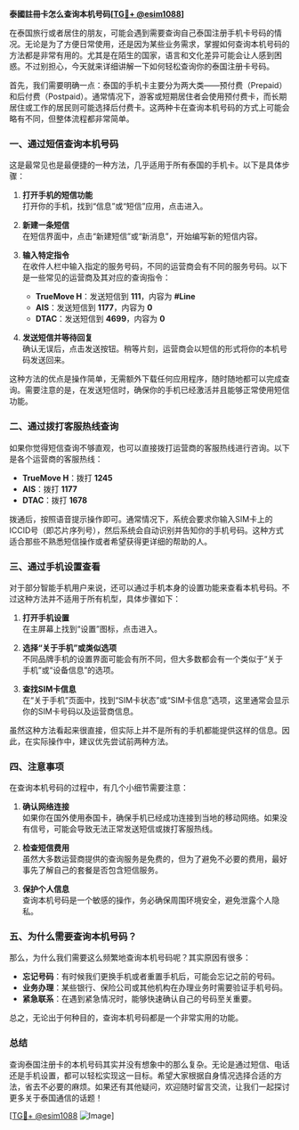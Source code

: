 **泰國註冊卡怎么查询本机号码[[TG💪+ @esim1088](https://t.me/s/esim1088)]**

在泰国旅行或者居住的朋友，可能会遇到需要查询自己泰国注册手机卡号码的情况。无论是为了方便日常使用，还是因为某些业务需求，掌握如何查询本机号码的方法都是非常有用的。尤其是在陌生的国家，语言和文化差异可能会让人感到困惑。不过别担心，今天就来详细讲解一下如何轻松查询你的泰国注册卡号码。

首先，我们需要明确一点：泰国的手机卡主要分为两大类——预付费（Prepaid）和后付费（Postpaid）。通常情况下，游客或短期居住者会使用预付费卡，而长期居住或工作的居民则可能选择后付费卡。这两种卡在查询本机号码的方式上可能会略有不同，但整体流程都非常简单。

### **一、通过短信查询本机号码**

这是最常见也是最便捷的一种方法，几乎适用于所有泰国的手机卡。以下是具体步骤：

1. **打开手机的短信功能**  
   打开你的手机，找到“信息”或“短信”应用，点击进入。

2. **新建一条短信**  
   在短信界面中，点击“新建短信”或“新消息”，开始编写新的短信内容。

3. **输入特定指令**  
   在收件人栏中输入指定的服务号码，不同的运营商会有不同的服务号码。以下是一些常见的运营商及其对应的查询指令：
   
   - **TrueMove H**：发送短信到 **111**，内容为 **#Line**
   - **AIS**：发送短信到 **1177**，内容为 **0**
   - **DTAC**：发送短信到 **4699**，内容为 **0**

4. **发送短信并等待回复**  
   确认无误后，点击发送按钮。稍等片刻，运营商会以短信的形式将你的本机号码发送回来。

这种方法的优点是操作简单，无需额外下载任何应用程序，随时随地都可以完成查询。需要注意的是，在发送短信时，确保你的手机已经激活并且能够正常使用短信功能。

### **二、通过拨打客服热线查询**

如果你觉得短信查询不够直观，也可以直接拨打运营商的客服热线进行咨询。以下是各个运营商的客服热线：

- **TrueMove H**：拨打 **1245**
- **AIS**：拨打 **1177**
- **DTAC**：拨打 **1678**

拨通后，按照语音提示操作即可。通常情况下，系统会要求你输入SIM卡上的ICCID号（即芯片序列号），然后系统会自动识别并告知你的手机号码。这种方式适合那些不熟悉短信操作或者希望获得更详细的帮助的人。

### **三、通过手机设置查看**

对于部分智能手机用户来说，还可以通过手机本身的设置功能来查看本机号码。不过这种方法并不适用于所有机型，具体步骤如下：

1. **打开手机设置**  
   在主屏幕上找到“设置”图标，点击进入。

2. **选择“关于手机”或类似选项**  
   不同品牌手机的设置界面可能会有所不同，但大多数都会有一个类似于“关于手机”或“设备信息”的选项。

3. **查找SIM卡信息**  
   在“关于手机”页面中，找到“SIM卡状态”或“SIM卡信息”选项，这里通常会显示你的SIM卡号码以及运营商信息。

虽然这种方法看起来很直接，但实际上并不是所有的手机都能提供这样的信息。因此，在实际操作中，建议优先尝试前两种方法。

### **四、注意事项**

在查询本机号码的过程中，有几个小细节需要注意：

1. **确认网络连接**  
   如果你在国外使用泰国卡，确保手机已经成功连接到当地的移动网络。如果没有信号，可能会导致无法正常发送短信或拨打客服热线。

2. **检查短信费用**  
   虽然大多数运营商提供的查询服务是免费的，但为了避免不必要的费用，最好事先了解自己的套餐是否包含短信服务。

3. **保护个人信息**  
   查询本机号码是一个敏感的操作，务必确保周围环境安全，避免泄露个人隐私。

### **五、为什么需要查询本机号码？**

那么，为什么我们需要这么频繁地查询本机号码呢？其实原因有很多：

- **忘记号码**：有时候我们更换手机或者重置手机后，可能会忘记之前的号码。
- **业务办理**：某些银行、保险公司或其他机构在办理业务时需要验证手机号码。
- **紧急联系**：在遇到紧急情况时，能够快速确认自己的号码至关重要。

总之，无论出于何种目的，查询本机号码都是一个非常实用的功能。

### **总结**

查询泰国注册卡的本机号码其实并没有想象中的那么复杂。无论是通过短信、电话还是手机设置，都可以轻松实现这一目标。希望大家根据自身情况选择合适的方法，省去不必要的麻烦。如果还有其他疑问，欢迎随时留言交流，让我们一起探讨更多关于泰国通信的话题！

[[TG💪+ @esim1088](https://t.me/s/esim1088) ![Image](https://i.postimg.cc/4NQfJmqS/Snipaste-2025-05-13-00-14-12.png)]